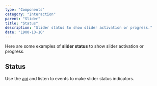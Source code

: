 ```yaml
---
type: "Components"
category: "Interaction"
parent: "Slider"
title: "Status"
description: "Slider status to show slider activation or progress."
date: "1900-10-10"
---
```


Here are some examples of **slider status** to show slider activation or progress.

## Status

Use the [api](/components/slider/api#listen) and listen to events to make slider status indicators.	

<demo>
  <demoinline src="demos/components/slider/status">
  </demoinline>
</demo>
